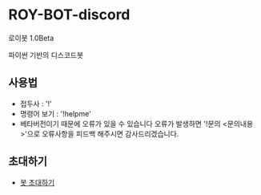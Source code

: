 # ROY-BOT-discord
로이봇 1.0Beta

파이썬 기반의 디스코드봇
## 사용법
- 접두사 : '!'
- 명령어 보기 : '!helpme'
- 베타버전이기 때문에 오류가 있을 수 있습니다 오류가 발생하면 '!문의 <문의내용>'으로 오류사항을 피드백 해주시면 감사드리겠습니다.
## 초대하기
- [봇 초대하기](https://discord.com/oauth2/authorize?client_id=845926253277610034&scope=bot)
